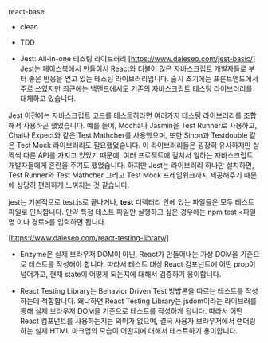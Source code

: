 react-base
- clean
- TDD


- Jest: All-in-one 테스팅 라이브러리 [https://www.daleseo.com/jest-basic/]
Jest는 페이스북에서 만들어서 React와 더불어 많은 자바스크립트 개발자들로 부터 좋은 반응을 얻고 있는 테스팅 라이브러리입니다.
출시 초기에는 프론트앤드에서 주로 쓰였지만 최근에는 백앤드에서도 기존의 자바스크립트 테스팅 라이브러리를 대체하고 있습니다.

Jest 이전에는 자바스크립트 코드를 테스트하라면 여러가지 테스팅 라이브러리를 조합해서 사용하곤 했었습니다.
예를 들어, Mocha나 Jasmin을 Test Runner로 사용하고, Chai나 Expect와 같은 Test Mathcher를 사용했으며,
또한 Sinon과 Testdouble 같은 Test Mock 라이브러리도 필요했었습니다.
이 라이브러리들은 굉장히 유사하지만 살짝씩 다른 API를 가지고 있었기 때문에, 여러 프로젝트에 걸쳐서 일하는 자바스크립트 개발자들에게 혼란을 주기도 했었습니다.
하지만 Jest는 라이브러리 하나만 설치하면, Test Runner와 Test Mathcher 그리고 Test Mock 프레임워크까지 제공해주기 때문에 상당히 편리하게 느껴지는 것 같습니다.

jest는 기본적으로 test.js로 끝나거나, __test__ 디렉터리 안에 있는 파일들은 모두 테스트 파일로 인식합니다.
만약 특정 테스트 파일만 실행하고 싶은 경우에는 npm test <파일명 이나 경로>를 입력하면 됩니다.


[https://www.daleseo.com/react-testing-library/]

- Enzyme은 실제 브라우저 DOM이 아닌, React가 만들어내는 가상 DOM을 기준으로 테스트를 작성해야 합니다.
 따라서 테스트 대상 React 컴포넌트에 어떤 prop이 넘어가고, 현재 state이 어떻게 되는지에 대해서 검증하기 용이합니다.

- React Testing Library는 Behavior Driven Test 방밥론을 따르는 테스트를 작성하는데 적합합니다.
 왜냐하면 React Testing Library는 jsdom이라는 라이브러를 통해 실제 브라우저 DOM을 기준으로 테스트를 작성하게 됩니다.
 따라서 어떤 React 컴포넌트를 사용하는지는 의미가 없으며, 결국 사용자 브라우저에서 랜더링하는 실제 HTML 마크업의 모습이 어떤지에 대해서 테스트하기 용이합니다.